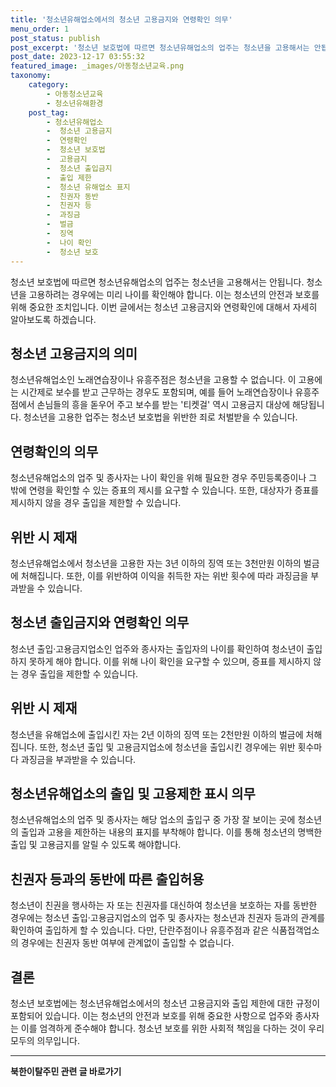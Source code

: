 ```yaml
---
title: '청소년유해업소에서의 청소년 고용금지와 연령확인 의무'
menu_order: 1
post_status: publish
post_excerpt: '청소년 보호법에 따르면 청소년유해업소의 업주는 청소년을 고용해서는 안됩니다. 청소년을 고용하려는 경우에는 미리 나이를 확인해야 합니다. 이는 청소년의 안전과 보호를 위해 중요한 조치입니다. 이번 글에서는 청소년 고용금지와 연령확인에 대해서 자세히 알아보도록 하겠습니다.'
post_date: 2023-12-17 03:55:32
featured_image: _images/아동청소년교육.png
taxonomy:
    category:
        - 아동청소년교육
        - 청소년유해환경
    post_tag:
        - 청소년유해업소
        -  청소년 고용금지
        -  연령확인
        -  청소년 보호법
        -  고용금지
        -  청소년 출입금지
        -  출입 제한
        -  청소년 유해업소 표지
        -  친권자 동반
        -  친권자 등
        -  과징금
        -  벌금
        -  징역
        -  나이 확인
        -  청소년 보호
---
```



청소년 보호법에 따르면 청소년유해업소의 업주는 청소년을 고용해서는 안됩니다. 청소년을 고용하려는 경우에는 미리 나이를 확인해야 합니다. 이는 청소년의 안전과 보호를 위해 중요한 조치입니다. 이번 글에서는 청소년 고용금지와 연령확인에 대해서 자세히 알아보도록 하겠습니다.

## 청소년 고용금지의 의미

청소년유해업소인 노래연습장이나 유흥주점은 청소년을 고용할 수 없습니다. 이 고용에는 시간제로 보수를 받고 근무하는 경우도 포함되며, 예를 들어 노래연습장이나 유흥주점에서 손님들의 흥을 돋우어 주고 보수를 받는 '티켓걸' 역시 고용금지 대상에 해당됩니다. 청소년을 고용한 업주는 청소년 보호법을 위반한 죄로 처벌받을 수 있습니다.

## 연령확인의 의무

청소년유해업소의 업주 및 종사자는 나이 확인을 위해 필요한 경우 주민등록증이나 그 밖에 연령을 확인할 수 있는 증표의 제시를 요구할 수 있습니다. 또한, 대상자가 증표를 제시하지 않을 경우 출입을 제한할 수 있습니다.

## 위반 시 제재

청소년유해업소에서 청소년을 고용한 자는 3년 이하의 징역 또는 3천만원 이하의 벌금에 처해집니다. 또한, 이를 위반하여 이익을 취득한 자는 위반 횟수에 따라 과징금을 부과받을 수 있습니다.

## 청소년 출입금지와 연령확인 의무

청소년 출입·고용금지업소인 업주와 종사자는 출입자의 나이를 확인하여 청소년이 출입하지 못하게 해야 합니다. 이를 위해 나이 확인을 요구할 수 있으며, 증표를 제시하지 않는 경우 출입을 제한할 수 있습니다.

## 위반 시 제재

청소년을 유해업소에 출입시킨 자는 2년 이하의 징역 또는 2천만원 이하의 벌금에 처해집니다. 또한, 청소년 출입 및 고용금지업소에 청소년을 출입시킨 경우에는 위반 횟수마다 과징금을 부과받을 수 있습니다.

## 청소년유해업소의 출입 및 고용제한 표시 의무

청소년유해업소의 업주 및 종사자는 해당 업소의 출입구 중 가장 잘 보이는 곳에 청소년의 출입과 고용을 제한하는 내용의 표지를 부착해야 합니다. 이를 통해 청소년의 명백한 출입 및 고용금지를 알릴 수 있도록 해야합니다.

## 친권자 등과의 동반에 따른 출입허용

청소년이 친권을 행사하는 자 또는 친권자를 대신하여 청소년을 보호하는 자를 동반한 경우에는 청소년 출입·고용금지업소의 업주 및 종사자는 청소년과 친권자 등과의 관계를 확인하여 출입하게 할 수 있습니다. 다만, 단란주점이나 유흥주점과 같은 식품접객업소의 경우에는 친권자 동반 여부에 관계없이 출입할 수 없습니다.

## 결론

청소년 보호법에는 청소년유해업소에서의 청소년 고용금지와 출입 제한에 대한 규정이 포함되어 있습니다. 이는 청소년의 안전과 보호를 위해 중요한 사항으로 업주와 종사자는 이를 엄격하게 준수해야 합니다. 청소년 보호를 위한 사회적 책임을 다하는 것이 우리 모두의 의무입니다.
<!-- wp:separator -->
<hr class="wp-block-separator has-alpha-channel-opacity"/>
<!-- /wp:separator -->

<!-- wp:group {"backgroundColor":"base","layout":{"type":"constrained"}} -->
<div class="wp-block-group has-base-background-color has-background"><!-- wp:paragraph {"align":"center","fontSize":"medium"} -->
<p class="has-text-align-center has-large-font-size"><strong>북한이탈주민 관련 글 바로가기</strong></p>
<!-- /wp:paragraph -->


<!-- wp:latest-posts
{"categories":[{"id":22630,"count":19,"description":"","link":"https://uknowlaw.com/category/%eb%b6%81%ed%95%9c%ec%9d%b4%ed%83%88%ec%a3%bc%eb%af%bc/","name":"북한이탈주민","slug":"북한이탈주민","taxonomy":"category","parent":0,"meta":[],"_links":{"self":[{"href":"https://uknowlaw.com/wp-json/wp/v2/categories/22630"}],"collection":[{"href":"https://uknowlaw.com/wp-json/wp/v2/categories"}],"about":[{"href":"https://uknowlaw.com/wp-json/wp/v2/taxonomies/category"}],"wp:post_type":[{"href":"https://uknowlaw.com/wp-json/wp/v2/posts?categories=22630"}],"curies":[{"name":"wp","href":"https://api.w.org/{rel}","templated":true}]}}],"postsToShow":100,"excerptLength":28,"postLayout":"grid","columns":2,"featuredImageAlign":"left","featuredImageSizeSlug":"large","fontSize":"small"} /--></div>
<!-- /wp:group -->